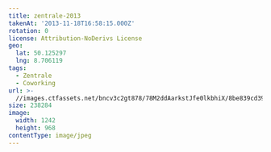 ```yaml
---
title: zentrale-2013
takenAt: '2013-11-18T16:58:15.000Z'
rotation: 0
license: Attribution-NoDerivs License
geo:
  lat: 50.125297
  lng: 8.706119
tags:
  - Zentrale
  - Coworking
url: >-
  //images.ctfassets.net/bncv3c2gt878/78M2ddAarkstJfe0lkbhiX/8be839cd3952c7f0271c32dcf7c96b07/zentrale-2013_10928537085_o
size: 238284
image:
  width: 1242
  height: 968
contentType: image/jpeg
---
```


